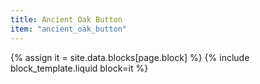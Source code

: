 ```yaml
---
title: Ancient Oak Button
item: "ancient_oak_button"
---
```


{% assign it = site.data.blocks[page.block] %}
{% include block_template.liquid block=it %}

